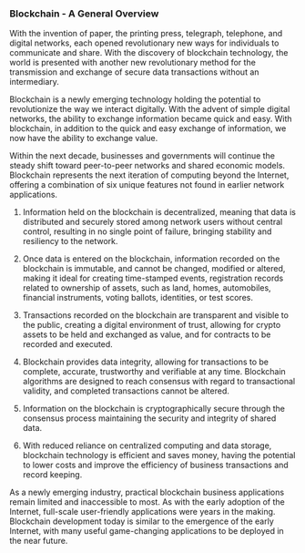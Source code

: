 ### **Blockchain - A General Overview**

With the invention of paper, the printing press, telegraph, telephone, and digital networks, each opened revolutionary new ways for individuals to communicate and share. With the discovery of blockchain technology, the world is presented with another new revolutionary method for the transmission and exchange of secure data transactions without an intermediary.

Blockchain is a newly emerging technology holding the potential to revolutionize the way we interact digitally. With the advent of simple digital networks, the ability to exchange information became quick and easy. With blockchain, in addition to the quick and easy exchange of information, we now have the ability to exchange value.

Within the next decade, businesses and governments will continue the steady shift toward peer-to-peer networks and shared economic models. Blockchain represents the next iteration of computing beyond the Internet, offering a combination of six unique features not found in earlier network applications.

1. Information held on the blockchain is decentralized, meaning that data is distributed and securely stored among network users without central control, resulting in no single point of failure, bringing stability and resiliency to the network.

1. Once data is entered on the blockchain, information recorded on the blockchain is immutable, and cannot be changed, modified or altered, making it ideal for creating time-stamped events, registration records related to ownership of assets, such as land, homes, automobiles, financial instruments, voting ballots, identities, or test scores.

1. Transactions recorded on the blockchain are transparent and visible to the public, creating a digital environment of trust, allowing for crypto assets to be held and exchanged as value, and for contracts to be recorded and executed.

1. Blockchain provides data integrity, allowing for transactions to be complete, accurate, trustworthy and verifiable at any time. Blockchain algorithms are designed to reach consensus with regard to transactional validity, and completed transactions cannot be altered.

1. Information on the blockchain is cryptographically secure through the consensus process maintaining the security and integrity of shared data.

1. With reduced reliance on centralized computing and data storage, blockchain technology is efficient and saves money, having the potential to lower costs and improve the efficiency of business transactions and record keeping.

As a newly emerging industry, practical blockchain business applications remain limited and inaccessible to most. As with the early adoption of the Internet, full-scale user-friendly applications were years in the making. Blockchain development today is similar to the emergence of the early Internet, with many useful game-changing applications to be deployed in the near future.

